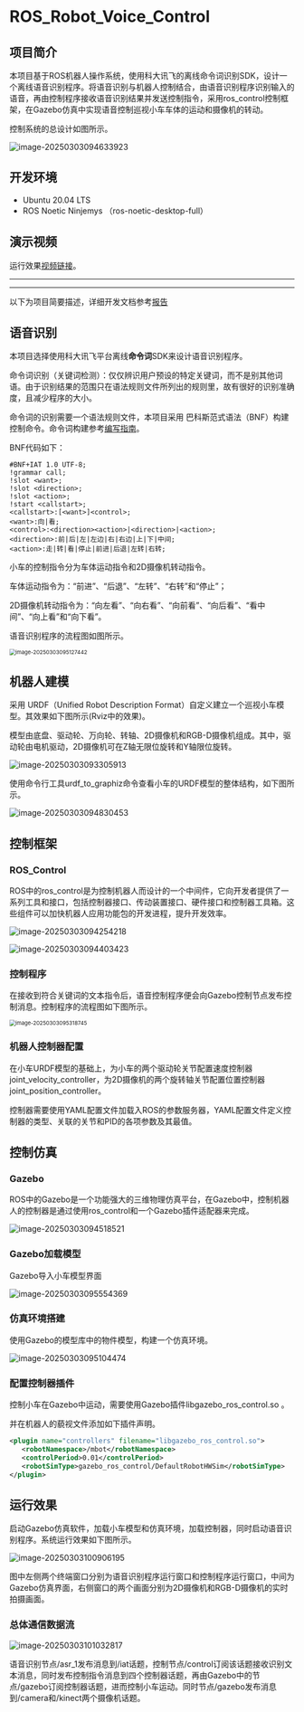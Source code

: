 # ROS_Robot_Voice_Control




## 项目简介

本项目基于ROS机器人操作系统，使用科大讯飞的离线命令词识别SDK，设计一个离线语音识别程序。将语音识别与机器人控制结合，由语音识别程序识别输入的语音，再由控制程序接收语音识别结果并发送控制指令，采用ros_control控制框架，在Gazebo仿真中实现语音控制巡视小车车体的运动和摄像机的转动。

控制系统的总设计如图所示。


![image-20250303094633923](https://github.com/Nightingale-Bei/ROS_Robot_Voice_Control/blob/main/ReadmeFile/Readme.assets/image-20250303094633923.png)



## 开发环境

- Ubuntu  20.04 LTS
- ROS Noetic Ninjemys （ros-noetic-desktop-full）



## 演示视频

运行效果[视频链接](https://www.bilibili.com/video/BV1no9eY3EQZ)。





---
---
以下为项目简要描述，详细开发文档参考[报告](https://github.com/Nightingale-Bei/ROS_Robot_Voice_Control/blob/main/ReadmeFile/%E5%BC%80%E5%8F%91%E6%8A%A5%E5%91%8A.pdf)





## 语音识别

本项目选择使用科大讯飞平台离线**命令词**SDK来设计语音识别程序。

命令词识别（关键词检测）：仅仅辨识用户预设的特定关键词，而不是别其他词语。由于识别结果的范围只在语法规则文件所列出的规则里，故有很好的识别准确度，且减少程序的大小。

命令词的识别需要一个语法规则文件，本项目采用 巴科斯范式语法（BNF）构建控制命令。命令词构建参考[编写指南](https://developer.xfyun.cn/thread/7595)。

BNF代码如下：

```
#BNF+IAT 1.0 UTF-8;
!grammar call;
!slot <want>;
!slot <direction>;
!slot <action>;
!start <callstart>;
<callstart>:[<want>]<control>;
<want>:向|看;
<control>:<direction><action>|<direction>|<action>;
<direction>:前|后|左|左边|右|右边|上|下|中间;
<action>:走|转|看|停止|前进|后退|左转|右转;
```

小车的控制指令分为车体运动指令和2D摄像机转动指令。

车体运动指令为：“前进”、“后退”、“左转”、“右转”和“停止”；

2D摄像机转动指令为：“向左看”、“向右看”、“向前看”、“向后看”、“看中间”、“向上看”和“向下看”。



语音识别程序的流程图如图所示。

<img src="https://github.com/Nightingale-Bei/ROS_Robot_Voice_Control/blob/main/ReadmeFile/Readme.assets/image-20250303095127442.png" alt="image-20250303095127442" style="zoom:67%;" />





## 机器人建模

采用 URDF（Unified Robot Description Format）自定义建立一个巡视小车模型。其效果如下图所示(Rviz中的效果)。

模型由底盘、驱动轮、万向轮、转轴、2D摄像机和RGB-D摄像机组成。其中，驱动轮由电机驱动，2D摄像机可在Z轴无限位旋转和Y轴限位旋转。

![image-20250303093305913](https://github.com/Nightingale-Bei/ROS_Robot_Voice_Control/blob/main/ReadmeFile/Readme.assets/image.png)

使用命令行工具urdf_to_graphiz命令查看小车的URDF模型的整体结构，如下图所示。

![image-20250303094830453](https://github.com/Nightingale-Bei/ROS_Robot_Voice_Control/blob/main/ReadmeFile/Readme.assets/image-20250303094830453.png)







## 控制框架

### ROS_Control

ROS中的ros_control是为控制机器人而设计的一个中间件，它向开发者提供了一系列工具和接口，包括控制器接口、传动装置接口、硬件接口和控制器工具箱。这些组件可以加快机器人应用功能包的开发进程，提升开发效率。

![image-20250303094254218](https://github.com/Nightingale-Bei/ROS_Robot_Voice_Control/blob/main/ReadmeFile/Readme.assets/image-20250303094254218.png)

![image-20250303094403423](https://github.com/Nightingale-Bei/ROS_Robot_Voice_Control/blob/main/ReadmeFile/Readme.assets/image-20250303094403423.png)



### 控制程序

在接收到符合关键词的文本指令后，语音控制程序便会向Gazebo控制节点发布控制消息。控制程序的流程图如下图所示。

<img src="https://github.com/Nightingale-Bei/ROS_Robot_Voice_Control/blob/main/ReadmeFile/Readme.assets/image-20250303095318745.png" alt="image-20250303095318745" style="zoom:67%;" />

### 机器人控制器配置

在小车URDF模型的基础上，为小车的两个驱动轮关节配置速度控制器joint_velocity_controller，为2D摄像机的两个旋转轴关节配置位置控制器joint_position_controller。

控制器需要使用YAML配置文件加载入ROS的参数服务器，YAML配置文件定义控制器的类型、关联的关节和PID的各项参数及其最值。



## 控制仿真

### Gazebo

ROS中的Gazebo是一个功能强大的三维物理仿真平台，在Gazebo中，控制机器人的控制器是通过使用ros_control和一个Gazebo插件适配器来完成。

![image-20250303094518521](https://github.com/Nightingale-Bei/ROS_Robot_Voice_Control/blob/main/ReadmeFile/Readme.assets/image-20250303094518521.png)



### Gazebo加载模型

Gazebo导入小车模型界面

![image-20250303095554369](https://github.com/Nightingale-Bei/ROS_Robot_Voice_Control/blob/main/ReadmeFile/Readme.assets/image-20250303095554369.png)





### 仿真环境搭建

使用Gazebo的模型库中的物件模型，构建一个仿真环境。

![image-20250303095104474](https://github.com/Nightingale-Bei/ROS_Robot_Voice_Control/blob/main/ReadmeFile/Readme.assets/image-20250303095104474.png)



### 配置控制器插件

控制小车在Gazebo中运动，需要使用Gazebo插件libgazebo_ros_control.so 。

并在机器人的藐视文件添加如下插件声明。

```	xml
<plugin name="controllers" filename="libgazebo_ros_control.so">
   <robotNamespace>/mbot</robotNamespace>
   <controlPeriod>0.01</controlPeriod>
   <robotSimType>gazebo_ros_control/DefaultRobotHWSim</robotSimType>
</plugin>
```





## 运行效果

启动Gazebo仿真软件，加载小车模型和仿真环境，加载控制器，同时启动语音识别程序。系统运行效果如下图所示。

![image-20250303100906195](https://github.com/Nightingale-Bei/ROS_Robot_Voice_Control/blob/main/ReadmeFile/Readme.assets/image-20250303100906195.png)

图中左侧两个终端窗口分别为语音识别程序运行窗口和控制程序运行窗口，中间为Gazebo仿真界面，右侧窗口的两个画面分别为2D摄像机和RGB-D摄像机的实时拍摄画面。



### 总体通信数据流

![image-20250303101032817](https://github.com/Nightingale-Bei/ROS_Robot_Voice_Control/blob/main/ReadmeFile/Readme.assets/image-20250303101032817.png)

语音识别节点/asr_1发布消息到/iat话题，控制节点/control订阅该话题接收识别文本消息，同时发布控制指令消息到四个控制器话题，再由Gazebo中的节点/gazebo订阅控制器话题，进而控制小车运动。同时节点/gazebo发布消息到/camera和/kinect两个摄像机话题。

